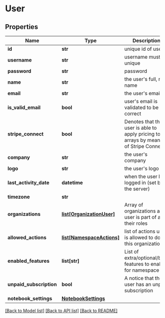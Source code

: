 # User

## Properties
Name | Type | Description | Notes
------------ | ------------- | ------------- | -------------
**id** | **str** | unique id of user | [optional] 
**username** | **str** | username must be unique | 
**password** | **str** | password | [optional] 
**name** | **str** | the user&#39;s full, real name | [optional] 
**email** | **str** | the user&#39;s email | [optional] 
**is_valid_email** | **bool** | user&#39;s email is validated to be correct | [optional] 
**stripe_connect** | **bool** | Denotes that the user is able to apply pricing to arrays by means of Stripe Connect | [optional] 
**company** | **str** | the user&#39;s company | [optional] 
**logo** | **str** | the user&#39;s logo | [optional] 
**last_activity_date** | **datetime** | when the user last logged in (set by the server) | [optional] 
**timezone** | **str** |  | [optional] 
**organizations** | [**list[OrganizationUser]**](OrganizationUser.md) | Array of organizations a user is part of and their roles | [optional] 
**allowed_actions** | [**list[NamespaceActions]**](NamespaceActions.md) | list of actions user is allowed to do on this organization | [optional] 
**enabled_features** | **list[str]** | List of extra/optional/beta features to enable for namespace | [optional] 
**unpaid_subscription** | **bool** | A notice that the user has an unpaid subscription | [optional] 
**notebook_settings** | [**NotebookSettings**](NotebookSettings.md) |  | [optional] 

[[Back to Model list]](../README.md#documentation-for-models) [[Back to API list]](../README.md#documentation-for-api-endpoints) [[Back to README]](../README.md)


